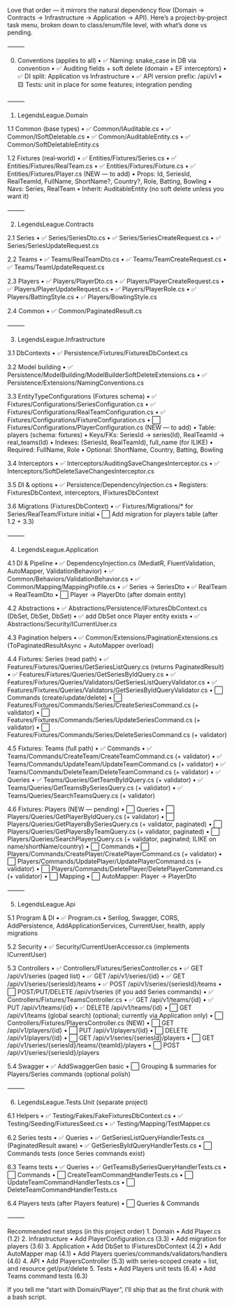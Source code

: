 Love that order — it mirrors the natural dependency flow (Domain → Contracts → Infrastructure → Application → API). Here’s a project‑by‑project task menu, broken down to class/enum/file level, with what’s done vs pending.

⸻

0) Conventions (applies to all)
	•	✅ Naming: snake_case in DB via convention
	•	✅ Auditing fields + soft delete (domain + EF interceptors)
	•	✅ DI split: Application vs Infrastructure
	•	✅ API version prefix: /api/v1
	•	🟨 Tests: unit in place for some features; integration pending

⸻

1) LegendsLeague.Domain

1.1 Common (base types)
	•	✅ Common/IAuditable.cs
	•	✅ Common/ISoftDeletable.cs
	•	✅ Common/AuditableEntity.cs
	•	✅ Common/SoftDeletableEntity.cs

1.2 Fixtures (real‑world)
	•	✅ Entities/Fixtures/Series.cs
	•	✅ Entities/Fixtures/RealTeam.cs
	•	✅ Entities/Fixtures/Fixture.cs
	•	✅ Entities/Fixtures/Player.cs (NEW — to add)
	•	Props: Id, SeriesId, RealTeamId, FullName, ShortName?, Country?, Role, Batting, Bowling
	•	Navs: Series, RealTeam
	•	Inherit: AuditableEntity (no soft delete unless you want it)

⸻

2) LegendsLeague.Contracts

2.1 Series
	•	✅ Series/SeriesDto.cs
	•	✅ Series/SeriesCreateRequest.cs
	•	✅ Series/SeriesUpdateRequest.cs

2.2 Teams
	•	✅ Teams/RealTeamDto.cs
	•	✅ Teams/TeamCreateRequest.cs
	•	✅ Teams/TeamUpdateRequest.cs

2.3 Players
	•	✅ Players/PlayerDto.cs
	•	✅ Players/PlayerCreateRequest.cs
	•	✅ Players/PlayerUpdateRequest.cs
	•	✅ Players/PlayerRole.cs
	•	✅ Players/BattingStyle.cs
	•	✅ Players/BowlingStyle.cs

2.4 Common
	•	✅ Common/PaginatedResult<T>.cs

⸻

3) LegendsLeague.Infrastructure

3.1 DbContexts
	•	✅ Persistence/Fixtures/FixturesDbContext.cs

3.2 Model building
	•	✅ Persistence/ModelBuilding/ModelBuilderSoftDeleteExtensions.cs
	•	✅ Persistence/Extensions/NamingConventions.cs

3.3 EntityTypeConfigurations (Fixtures schema)
	•	✅ Fixtures/Configurations/SeriesConfiguration.cs
	•	✅ Fixtures/Configurations/RealTeamConfiguration.cs
	•	✅ Fixtures/Configurations/FixtureConfiguration.cs
	•	⬜ Fixtures/Configurations/PlayerConfiguration.cs (NEW — to add)
	•	Table: players (schema: fixtures)
	•	Keys/FKs: SeriesId → series(Id), RealTeamId → real_teams(Id)
	•	Indexes: (SeriesId, RealTeamId), full_name (for ILIKE)
	•	Required: FullName, Role
	•	Optional: ShortName, Country, Batting, Bowling

3.4 Interceptors
	•	✅ Interceptors/AuditingSaveChangesInterceptor.cs
	•	✅ Interceptors/SoftDeleteSaveChangesInterceptor.cs

3.5 DI & options
	•	✅ Persistence/DependencyInjection.cs
	•	Registers: FixturesDbContext, interceptors, IFixturesDbContext

3.6 Migrations (FixturesDbContext)
	•	✅ Fixtures/Migrations/* for Series/RealTeam/Fixture initial
	•	⬜ Add migration for players table (after 1.2 + 3.3)

⸻

4) LegendsLeague.Application

4.1 DI & Pipeline
	•	✅ DependencyInjection.cs (MediatR, FluentValidation, AutoMapper, ValidationBehavior)
	•	✅ Common/Behaviors/ValidationBehavior.cs
	•	✅ Common/Mapping/MappingProfile.cs
	•	✅ Series → SeriesDto
	•	✅ RealTeam → RealTeamDto
	•	⬜ Player → PlayerDto (after domain entity)

4.2 Abstractions
	•	✅ Abstractions/Persistence/IFixturesDbContext.cs (DbSet, DbSet, DbSet)
	•	✅ add DbSet<Player> once Player entity exists
	•	✅ Abstractions/Security/ICurrentUser.cs

4.3 Pagination helpers
	•	✅ Common/Extensions/PaginationExtensions.cs (ToPaginatedResultAsync + AutoMapper overload)

4.4 Fixtures: Series (read path)
	•	✅ Features/Fixtures/Queries/GetSeriesListQuery.cs (returns PaginatedResult<SeriesDto>)
	•	✅ Features/Fixtures/Queries/GetSeriesByIdQuery.cs
	•	✅ Features/Fixtures/Queries/Validators/GetSeriesListQueryValidator.cs
	•	✅ Features/Fixtures/Queries/Validators/GetSeriesByIdQueryValidator.cs
	•	⬜ Commands (create/update/delete)
	•	⬜ Features/Fixtures/Commands/Series/CreateSeriesCommand.cs (+ validator)
	•	⬜ Features/Fixtures/Commands/Series/UpdateSeriesCommand.cs (+ validator)
	•	⬜ Features/Fixtures/Commands/Series/DeleteSeriesCommand.cs (+ validator)

4.5 Fixtures: Teams (full path)
	•	✅ Commands
	•	✅ Teams/Commands/CreateTeam/CreateTeamCommand.cs (+ validator)
	•	✅ Teams/Commands/UpdateTeam/UpdateTeamCommand.cs (+ validator)
	•	✅ Teams/Commands/DeleteTeam/DeleteTeamCommand.cs (+ validator)
	•	✅ Queries
	•	✅ Teams/Queries/GetTeamByIdQuery.cs (+ validator)
	•	✅ Teams/Queries/GetTeamsBySeriesQuery.cs (+ validator)
	•	✅ Teams/Queries/SearchTeamsQuery.cs (+ validator)

4.6 Fixtures: Players (NEW — pending)
	•	⬜ Queries
	•	⬜ Players/Queries/GetPlayerByIdQuery.cs (+ validator)
	•	⬜ Players/Queries/GetPlayersBySeriesQuery.cs (+ validator, paginated)
	•	⬜ Players/Queries/GetPlayersByTeamQuery.cs (+ validator, paginated)
	•	⬜ Players/Queries/SearchPlayersQuery.cs (+ validator, paginated; ILIKE on name/shortName/country)
	•	⬜ Commands
	•	⬜ Players/Commands/CreatePlayer/CreatePlayerCommand.cs (+ validator)
	•	⬜ Players/Commands/UpdatePlayer/UpdatePlayerCommand.cs (+ validator)
	•	⬜ Players/Commands/DeletePlayer/DeletePlayerCommand.cs (+ validator)
	•	⬜ Mapping
	•	⬜ AutoMapper: Player → PlayerDto

⸻

5) LegendsLeague.Api

5.1 Program & DI
	•	✅ Program.cs
	•	Serilog, Swagger, CORS, AddPersistence, AddApplicationServices, CurrentUser, health, apply migrations

5.2 Security
	•	✅ Security/CurrentUserAccessor.cs (implements ICurrentUser)

5.3 Controllers
	•	✅ Controllers/Fixtures/SeriesController.cs
	•	✅ GET /api/v1/series (paged list)
	•	✅ GET /api/v1/series/{id}
	•	✅ GET /api/v1/series/{seriesId}/teams
	•	✅ POST /api/v1/series/{seriesId}/teams
	•	⬜ POST/PUT/DELETE /api/v1/series (if you add Series commands)
	•	✅ Controllers/Fixtures/TeamsController.cs
	•	✅ GET /api/v1/teams/{id}
	•	✅ PUT /api/v1/teams/{id}
	•	✅ DELETE /api/v1/teams/{id}
	•	⬜ GET /api/v1/teams (global search) (optional; currently via Application only)
	•	⬜ Controllers/Fixtures/PlayersController.cs (NEW)
	•	⬜ GET /api/v1/players/{id}
	•	⬜ PUT /api/v1/players/{id}
	•	⬜ DELETE /api/v1/players/{id}
	•	⬜ GET /api/v1/series/{seriesId}/players
	•	⬜ GET /api/v1/series/{seriesId}/teams/{teamId}/players
	•	⬜ POST /api/v1/series/{seriesId}/players

5.4 Swagger
	•	✅ AddSwaggerGen basic
	•	⬜ Grouping & summaries for Players/Series commands (optional polish)

⸻

6) LegendsLeague.Tests.Unit (separate project)

6.1 Helpers
	•	✅ Testing/Fakes/FakeFixturesDbContext.cs
	•	✅ Testing/Seeding/FixturesSeed.cs
	•	✅ Testing/Mapping/TestMapper.cs

6.2 Series tests
	•	✅ Queries
	•	✅ GetSeriesListQueryHandlerTests.cs (PaginatedResult aware)
	•	✅ GetSeriesByIdQueryHandlerTests.cs
	•	⬜ Commands tests (once Series commands exist)

6.3 Teams tests
	•	✅ Queries
	•	✅ GetTeamsBySeriesQueryHandlerTests.cs
	•	⬜ Commands
	•	⬜ CreateTeamCommandHandlerTests.cs
	•	⬜ UpdateTeamCommandHandlerTests.cs
	•	⬜ DeleteTeamCommandHandlerTests.cs

6.4 Players tests (after Players feature)
	•	⬜ Queries & Commands

⸻

Recommended next steps (in this project order)
	1.	Domain
	•	Add Player.cs (1.2)
	2.	Infrastructure
	•	Add PlayerConfiguration.cs (3.3)
	•	Add migration for players (3.6)
	3.	Application
	•	Add DbSet<Player> to IFixturesDbContext (4.2)
	•	Add AutoMapper map (4.1)
	•	Add Players queries/commands/validators/handlers (4.6)
	4.	API
	•	Add PlayersController (5.3) with series‑scoped create + list, and resource get/put/delete
	5.	Tests
	•	Add Players unit tests (6.4)
	•	Add Teams command tests (6.3)

If you tell me “start with Domain/Player”, I’ll ship that as the first chunk with a bash script.